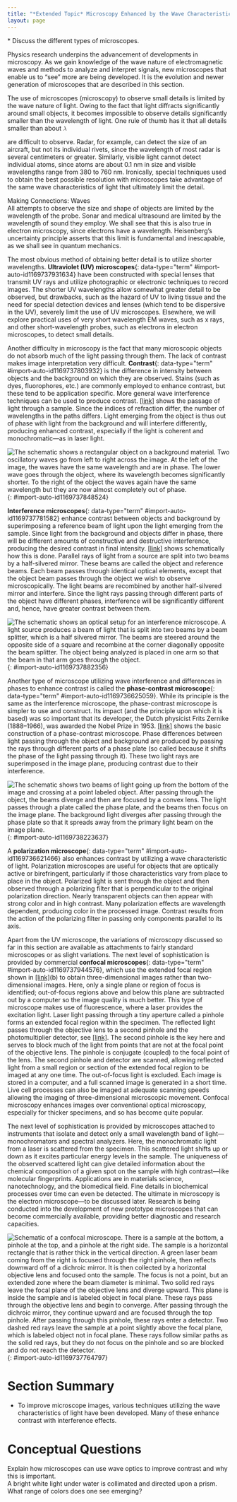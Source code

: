 ```yaml
---
title: "*Extended Topic* Microscopy Enhanced by the Wave Characteristics of Light"
layout: page
---
```



<div data-type="abstract" markdown="1">
* Discuss the different types of microscopes.

</div>

Physics research underpins the advancement of developments in microscopy. As we gain knowledge of the wave nature of electromagnetic waves and methods to analyze and interpret signals, new microscopes that enable us to “see” more are being developed. It is the evolution and newer generation of microscopes that are described in this section.

The use of microscopes (microscopy) to observe small details is limited by the wave nature of light. Owing to the fact that light diffracts significantly around small objects, it becomes impossible to observe details significantly smaller than the wavelength of light. One rule of thumb has it that all details smaller than about <math xmlns="http://www.w3.org/1998/Math/MathML"><semantics><mrow><mrow><mi>λ</mi></mrow><mrow /></mrow><annotation encoding="StarMath 5.0"> size 12{λ} {}</annotation></semantics></math>

 are difficult to observe. Radar, for example, can detect the size of an aircraft, but not its individual rivets, since the wavelength of most radar is several centimeters or greater. Similarly, visible light cannot detect individual atoms, since atoms are about 0.1 nm in size and visible wavelengths range from 380 to 760 nm. Ironically, special techniques used to obtain the best possible resolution with microscopes take advantage of the same wave characteristics of light that ultimately limit the detail.

<div data-type="note" data-label="" markdown="1">
<div data-type="title">
Making Connections: Waves
</div>
All attempts to observe the size and shape of objects are limited by the wavelength of the probe. Sonar and medical ultrasound are limited by the wavelength of sound they employ. We shall see that this is also true in electron microscopy, since electrons have a wavelength. Heisenberg’s uncertainty principle asserts that this limit is fundamental and inescapable, as we shall see in quantum mechanics.

</div>

The most obvious method of obtaining better detail is to utilize shorter wavelengths. **Ultraviolet (UV) microscopes**{: data-type="term" #import-auto-id1169737931634} have been constructed with special lenses that transmit UV rays and utilize photographic or electronic techniques to record images. The shorter UV wavelengths allow somewhat greater detail to be observed, but drawbacks, such as the hazard of UV to living tissue and the need for special detection devices and lenses (which tend to be dispersive in the UV), severely limit the use of UV microscopes. Elsewhere, we will explore practical uses of very short wavelength EM waves, such as x rays, and other short-wavelength probes, such as electrons in electron microscopes, to detect small details.

Another difficulty in microscopy is the fact that many microscopic objects do not absorb much of the light passing through them. The lack of contrast makes image interpretation very difficult. **Contrast**{: data-type="term" #import-auto-id1169737803932} is the difference in intensity between objects and the background on which they are observed. Stains (such as dyes, fluorophores, etc.) are commonly employed to enhance contrast, but these tend to be application specific. More general wave interference techniques can be used to produce contrast. [\[link\]](#import-auto-id1169737848524) shows the passage of light through a sample. Since the indices of refraction differ, the number of wavelengths in the paths differs. Light emerging from the object is thus out of phase with light from the background and will interfere differently, producing enhanced contrast, especially if the light is coherent and monochromatic—as in laser light.

 ![The schematic shows a rectangular object on a background material. Two oscillatory waves go from left to right across the image. At the left of the image, the waves have the same wavelength and are in phase. The lower wave goes through the object, where its wavelength becomes significantly shorter. To the right of the object the waves again have the same wavelength but they are now almost completely out of phase.](../resources/Figure_28_09_01a.jpg "Light rays passing through a sample under a microscope will emerge with different phases depending on their paths. The object shown has a greater index of refraction than the background, and so the wavelength decreases as the ray passes through it. Superimposing these rays produces interference that varies with path, enhancing contrast between the object and background."){: #import-auto-id1169737848524}

**Interference microscopes**{: data-type="term" #import-auto-id1169737781582} enhance contrast between objects and background by superimposing a reference beam of light upon the light emerging from the sample. Since light from the background and objects differ in phase, there will be different amounts of constructive and destructive interference, producing the desired contrast in final intensity. [\[link\]](#import-auto-id1169737882356) shows schematically how this is done. Parallel rays of light from a source are split into two beams by a half-silvered mirror. These beams are called the object and reference beams. Each beam passes through identical optical elements, except that the object beam passes through the object we wish to observe microscopically. The light beams are recombined by another half-silvered mirror and interfere. Since the light rays passing through different parts of the object have different phases, interference will be significantly different and, hence, have greater contrast between them.

 ![The schematic shows an optical setup for an interference microscope. A light source produces a beam of light that is split into two beams by a beam splitter, which is a half silvered mirror. The beams are steered around the opposite side of a square and recombine at the corner diagonally opposite the beam splitter. The object being analyzed is placed in one arm so that the beam in that arm goes through the object.](../resources/Figure_28_09_02a.jpg "An interference microscope utilizes interference between the reference and object beam to enhance contrast. The two beams are split by a half-silvered mirror; the object beam is sent through the object, and the reference beam is sent through otherwise identical optical elements. The beams are recombined by another half-silvered mirror, and the interference depends on the various phases emerging from different parts of the object, enhancing contrast."){: #import-auto-id1169737882356}

Another type of microscope utilizing wave interference and differences in phases to enhance contrast is called the **phase-contrast microscope**{: data-type="term" #import-auto-id1169736625059}. While its principle is the same as the interference microscope, the phase-contrast microscope is simpler to use and construct. Its impact (and the principle upon which it is based) was so important that its developer, the Dutch physicist Frits Zernike (1888–1966), was awarded the Nobel Prize in 1953. [\[link\]](#import-auto-id1169738223637) shows the basic construction of a phase-contrast microscope. Phase differences between light passing through the object and background are produced by passing the rays through different parts of a phase plate (so called because it shifts the phase of the light passing through it). These two light rays are superimposed in the image plane, producing contrast due to their interference.

 ![The schematic shows two beams of light going up from the bottom of the image and crossing at a point labeled object. After passing through the object, the beams diverge and then are focused by a convex lens. The light passes through a plate called the phase plate, and the beams then focus on the image plane. The background light diverges after passing through the phase plate so that it spreads away from the primary light beam on the image plane.](../resources/Figure_28_09_03a.jpg "Simplified construction of a phase-contrast microscope. Phase differences between light passing through the object and background are produced by passing the rays through different parts of a phase plate. The light rays are superimposed in the image plane, producing contrast due to their interference."){: #import-auto-id1169738223637}

A **polarization microscope**{: data-type="term" #import-auto-id1169736621466} also enhances contrast by utilizing a wave characteristic of light. Polarization microscopes are useful for objects that are optically active or birefringent, particularly if those characteristics vary from place to place in the object. Polarized light is sent through the object and then observed through a polarizing filter that is perpendicular to the original polarization direction. Nearly transparent objects can then appear with strong color and in high contrast. Many polarization effects are wavelength dependent, producing color in the processed image. Contrast results from the action of the polarizing filter in passing only components parallel to its axis.

Apart from the UV microscope, the variations of microscopy discussed so far in this section are available as attachments to fairly standard microscopes or as slight variations. The next level of sophistication is provided by commercial **confocal microscopes**{: data-type="term" #import-auto-id1169737944576}, which use the extended focal region shown in [\[link\]](/m42517#import-auto-id1169737966965)(b) to obtain three-dimensional images rather than two-dimensional images. Here, only a single plane or region of focus is identified; out-of-focus regions above and below this plane are subtracted out by a computer so the image quality is much better. This type of microscope makes use of fluorescence, where a laser provides the excitation light. Laser light passing through a tiny aperture called a pinhole forms an extended focal region within the specimen. The reflected light passes through the objective lens to a second pinhole and the photomultiplier detector, see [\[link\]](#import-auto-id1169737764797). The second pinhole is the key here and serves to block much of the light from points that are not at the focal point of the objective lens. The pinhole is conjugate (coupled) to the focal point of the lens. The second pinhole and detector are scanned, allowing reflected light from a small region or section of the extended focal region to be imaged at any one time. The out-of-focus light is excluded. Each image is stored in a computer, and a full scanned image is generated in a short time. Live cell processes can also be imaged at adequate scanning speeds allowing the imaging of three-dimensional microscopic movement. Confocal microscopy enhances images over conventional optical microscopy, especially for thicker specimens, and so has become quite popular.

The next level of sophistication is provided by microscopes attached to instruments that isolate and detect only a small wavelength band of light—monochromators and spectral analyzers. Here, the monochromatic light from a laser is scattered from the specimen. This scattered light shifts up or down as it excites particular energy levels in the sample. The uniqueness of the observed scattered light can give detailed information about the chemical composition of a given spot on the sample with high contrast—like molecular fingerprints. Applications are in materials science, nanotechnology, and the biomedical field. Fine details in biochemical processes over time can even be detected. The ultimate in microscopy is the electron microscope—to be discussed later. Research is being conducted into the development of new prototype microscopes that can become commercially available, providing better diagnostic and research capacities.

![Schematic of a confocal microscope. There is a sample at the bottom, a pinhole at the top, and a pinhole at the right side. The sample is a horizontal rectangle that is rather thick in the vertical direction. A green laser beam coming from the right is focused through the right pinhole, then reflects downward off of a dichroic mirror. It is then collected by a horizontal objective lens and focused onto the sample. The focus is not a point, but an extended zone where the beam diameter is minimal. Two solid red rays leave the focal plane of the objective lens and diverge upward. This plane is inside the sample and is labeled object in focal plane. These rays pass through the objective lens and begin to converge. After passing through the dichroic mirror, they continue upward and are focused through the top pinhole. After passing through this pinhole, these rays enter a detector. Two dashed red rays leave the sample at a point slightly above the focal plane, which is labeled object not in focal plane. These rays follow similar paths as the solid red rays, but they do not focus on the pinhole and so are blocked and do not reach the detector.](../resources/Figure_28_09_04a.jpg "A confocal microscope provides three-dimensional images using pinholes and the extended depth of focus as described by wave optics. The right pinhole illuminates a tiny region of the sample in the focal plane. In-focus light rays from this tiny region pass through the dichroic mirror and the second pinhole to a detector and a computer. Out-of-focus light rays are blocked. The pinhole is scanned sideways to form an image of the entire focal plane. The pinhole can then be scanned up and down to gather images from different focal planes. The result is a three-dimensional image of the specimen."){: #import-auto-id1169737764797}

# Section Summary

* To improve microscope images, various techniques utilizing the wave characteristics of light have been developed. Many of these enhance contrast with interference effects.

# Conceptual Questions

<div data-type="exercise" data-label="conceptual-questions">
<div data-type="problem" markdown="1">
Explain how microscopes can use wave optics to improve contrast and why this is important.

</div>
</div>

<div data-type="exercise" data-label="conceptual-questions">
<div data-type="problem" markdown="1">
A bright white light under water is collimated and directed upon a prism. What range of colors does one see emerging?

</div>
</div>

